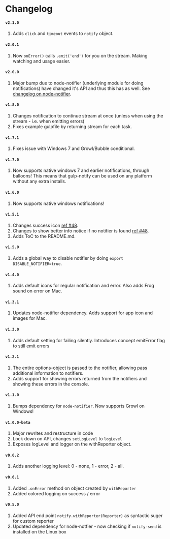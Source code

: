 Changelog
===

#### `v2.1.0`
1. Adds `click` and `timeout` events to `notify` object.

#### `v2.0.1`
1. Now `onError()` calls `.emit('end')` for you on the stream. Making watching and usage easier.

#### `v2.0.0`
1. Major bump due to node-notifier (underlying module for doing notifications) have changed it's API and thus this has as well.
See [changelog on node-notifier](https://github.com/mikaelbr/node-notifier/blob/master/CHANGELOG.md#v400).

#### `v1.8.0`
1. Changes notification to continue stream at once (unless when using the stream - i.e. when emitting errors)
2. Fixes example gulpfile by returning stream for each task.


#### `v1.7.1`
1. Fixes issue with Windows 7 and Growl/Bubble conditional.

#### `v1.7.0`
1. Now supports native windows 7 and earlier notifications, through balloons! This means that gulp-notify can be used on any platform without any extra installs.

#### `v1.6.0`
1. Now supports native windows notifications!

#### `v1.5.1`
1. Changes success icon [ref #48](https://github.com/mikaelbr/gulp-notify/issues/48).
2. Changes to show better info notice if no notifier is found [ref #48](https://github.com/mikaelbr/gulp-notify/issues/49).
3. Adds ToC to the README.md.

#### `v1.5.0`
1. Adds a global way to disable notifier by doing `export DISABLE_NOTIFIER=true`.

#### `v1.4.0`
1. Adds default icons for regular notification and error. Also adds Frog sound on error on Mac.

#### `v1.3.1`
1. Updates node-notifier dependency. Adds support for app icon and images for Mac.

#### `v1.3.0`
1. Adds default setting for failing silently. Introduces concept emitError flag to still emit errors

#### `v1.2.1`
1. The entire options-object is passed to the notifier, allowing pass additional information to notifiers.
2. Adds support for showing errors returned from the notifiers and showing these errors in the console.

#### `v1.1.0`
1. Bumps dependency for `node-notifier`. Now supports Growl on Windows!

#### `v1.0.0-beta`
1. Major rewrites and restructure in code
2. Lock down on API, changes `setLogLevel` to `logLevel`
3. Exposes logLevel and logger on the withReporter object.

#### `v0.6.2`
1. Adds another logging level: 0 - none, 1 - error, 2 - all.

#### `v0.6.1`
1. Added `.onError` method on object created by `withReporter`
2. Added colored logging on success / error

#### `v0.5.0`
1. Added API end point `notify.withReporter(Reporter)` as syntactic suger for custom reporter
2. Updated dependency for node-notfier - now checking if `notify-send` is installed on the Linux box
